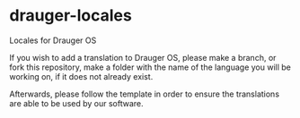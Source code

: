 # drauger-locales
Locales for Drauger OS

If you wish to add a translation to Drauger OS, please make a branch, or fork this repository, make a folder with the name of the language you will be working on, if it does not already exist.

Afterwards, please follow the template in order to ensure the translations are able to be used by our software.